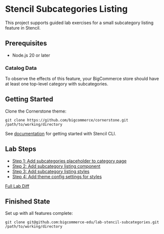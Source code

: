 # Stencil Subcategories Listing

This project supports guided lab exercises for a small subcategory listing feature in Stencil.

## Prerequisites

* Node.js 20 or later

### Catalog Data

To observe the effects of this feature, your BigCommerce store should have at least one top-level category with subcategories.

## Getting Started

Clone the Cornerstone theme:

```shell
git clone https://github.com/bigcommerce/cornerstone.git /path/to/working/directory
```

See [documentation](https://developer.bigcommerce.com/docs/storefront/stencil/cli/install) for getting started with Stencil CLI.

## Lab Steps

* [Step 1: Add subcategories placeholder to category page](https://github.com/bigcommerce-edu/lab-stencil-subcategories/compare/start...lab-01?diff=split)
* [Step 2: Add subcategory listing component](https://github.com/bigcommerce-edu/lab-stencil-subcategories/compare/lab-01...lab-02?diff=split)
* [Step 3: Add subcategory listing styles](https://github.com/bigcommerce-edu/lab-stencil-subcategories/compare/lab-02...lab-03?diff=split)
* [Step 4: Add theme config settings for styles](https://github.com/bigcommerce-edu/lab-stencil-subcategories/compare/lab-03...lab-04?diff=split)

[Full Lab Diff](https://github.com/bigcommerce-edu/lab-stencil-subcategories/compare/start...complete?diff=split)

## Finished State

Set up with all features complete:

```shell
git clone git@github.com:bigcommerce-edu/lab-stencil-subcategories.git /path/to/working/directory
```
